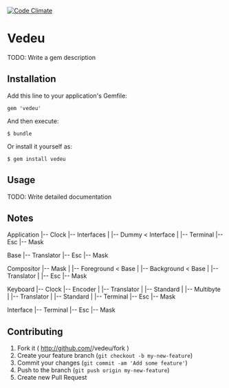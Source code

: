 [![Code Climate](https://codeclimate.com/github/gavinlaking/vedeu.png)](https://codeclimate.com/github/gavinlaking/vedeu)

# Vedeu

TODO: Write a gem description

## Installation

Add this line to your application's Gemfile:

    gem 'vedeu'

And then execute:

    $ bundle

Or install it yourself as:

    $ gem install vedeu

## Usage

TODO: Write detailed documentation

## Notes

Application
  |-- Clock
  |-- Interfaces
  |     |-- Dummy < Interface
  |
  |-- Terminal
        |-- Esc
              |-- Mask

Base
  |-- Translator
  |-- Esc
        |-- Mask

Compositor
  |-- Mask
  |     |-- Foreground < Base
  |     |-- Background < Base
  |     |-- Translator
  |
  |-- Esc
        |-- Mask

Keyboard
  |-- Clock
  |-- Encoder
  |     |-- Translator
  |     |-- Standard
  |     |-- Multibyte
  |           |-- Translator
  |           |-- Standard
  |
  |-- Terminal
        |-- Esc
              |-- Mask

Interface
  |-- Terminal
        |-- Esc
              |-- Mask


## Contributing

1. Fork it ( http://github.com/<my-github-username>/vedeu/fork )
2. Create your feature branch (`git checkout -b my-new-feature`)
3. Commit your changes (`git commit -am 'Add some feature'`)
4. Push to the branch (`git push origin my-new-feature`)
5. Create new Pull Request
